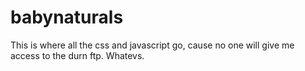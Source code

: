 babynaturals
============

This is where all the css and javascript go, cause no one will give me access to the durn ftp. Whatevs.